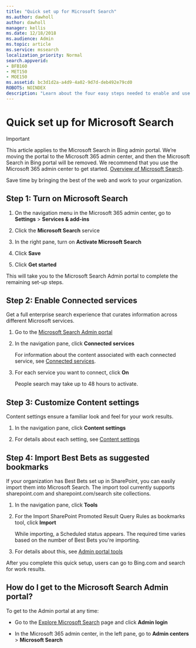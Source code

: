 ```yaml
---
title: "Quick set up for Microsoft Search"
ms.author: dawholl
author: dawholl
manager: kellis
ms.date: 12/18/2018
ms.audience: Admin
ms.topic: article
ms.service: mssearch
localization_priority: Normal
search.appverid:
- BFB160
- MET150
- MOE150
ms.assetid: bc3d1d2a-a4d9-4a02-9d7d-deb492e79cd0
ROBOTS: NOINDEX
description: "Learn about the four easy steps needed to enable and use Microsoft Search."
---
```


# Quick set up for Microsoft Search

> [!IMPORTANT]
> This article applies to the Microsoft Search in Bing admin portal. We’re moving the portal to the Microsoft 365 admin center, and then the Microsoft Search in Bing portal will be removed. We recommend that you use the Microsoft 365 admin center to get started. [Overview of Microsoft Search](overview-microsoft-search.md).
    
Save time by bringing the best of the web and work to your organization.
  
## Step 1: Turn on Microsoft Search

1. On the navigation menu in the Microsoft 365 admin center, go to **Settings** \> **Services &amp; add-ins**
    
2. Click the **Microsoft Search** service 
    
3. In the right pane, turn on **Activate Microsoft Search**
    
4. Click **Save**
    
5. Click **Get started**
  
This will take you to the Microsoft Search Admin portal to complete the remaining set-up steps.
    
## Step 2: Enable Connected services

Get a full enterprise search experience that curates information across different Microsoft services.
  
1. Go to the [Microsoft Search Admin portal](https://www.bingforbusiness.com/admin)
    
2. In the navigation pane, click **Connected services**
    
    For information about the content associated with each connected service, see [Connected services](connected-services.md).
    
3. For each service you want to connect, click **On**
    
    People search may take up to 48 hours to activate.
    
## Step 3: Customize Content settings

Content settings ensure a familiar look and feel for your work results. 
  
1. In the navigation pane, click **Content settings**
    
2. For details about each setting, see [Content settings](content-settings.md)
    
## Step 4: Import Best Bets as suggested bookmarks

If your organization has Best Bets set up in SharePoint, you can easily import them into Microsoft Search. The import tool currently supports sharepoint.com and sharepoint.com/search site collections. 
  
1. In the navigation pane, click **Tools**
    
2. For the Import SharePoint Promoted Result Query Rules as bookmarks tool, click **Import**
    
    While importing, a Scheduled status appears. The required time varies based on the number of Best Bets you're importing.
    
3. For details about this, see [Admin portal tools](admin-portal-tools.md)
    
After you complete this quick setup, users can go to Bing.com and search for work results. 
  
## How do I get to the Microsoft Search Admin portal?

To get to the Admin portal at any time:
  
- Go to the [Explore Microsoft Search](https://www.bing.com/business/explore) page and click **Admin login**
    
- In the Microsoft 365 admin center, in the left pane, go to **Admin centers** \> **Microsoft Search**

  

